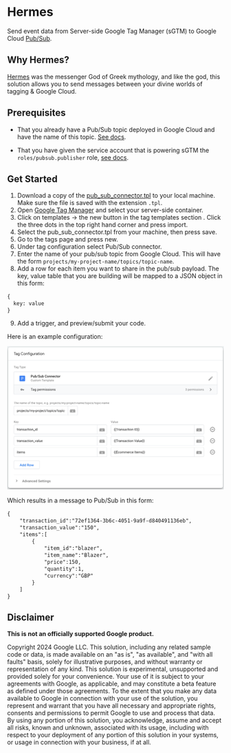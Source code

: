 # Hermes

Send event data from Server-side Google Tag Manager (sGTM) to Google Cloud
[Pub/Sub](https://cloud.google.com/pubsub/docs/overview).

## Why Hermes?

[Hermes](https://en.wikipedia.org/wiki/Hermes) was the messenger God of Greek
mythology, and like the god, this solution allows you to send messages between
your divine worlds of tagging & Google Cloud.

## Prerequisites

- That you already have a Pub/Sub topic deployed in Google Cloud and have the
  name of this topic. [See docs](
    https://cloud.google.com/pubsub/docs/create-topic).

- That you have given the service account that is powering sGTM the
  `roles/pubsub.publisher` role, [see docs](
    https://cloud.google.com/pubsub/docs/access-control#pubsub.publisher).

## Get Started

1. Download a copy of the [pub_sub_connector.tpl](./pub_sub_connector.tpl) to
  your local machine. Make sure the file is saved with the extension `.tpl`.
2. Open [Google Tag Manager](https://tagmanager.google.com) and select your
  server-side container.
3. Click on templates -> the new button in the tag templates section
. Click the three dots in the top right hand corner and press import.
4. Select the pub_sub_connector.tpl from your machine, then press save.
5. Go to the tags page and press new.
6. Under tag configuration select Pub/Sub connector.
7. Enter the name of your pub/sub topic from Google Cloud. This will have the
  form `projects/my-project-name/topics/topic-name`.
8. Add a row for each item you want to share in the pub/sub payload. The key,
  value table that you are building will be mapped to a JSON object in this
  form:
  ```
  {
    key: value
  }
  ```
9. Add a trigger, and preview/submit your code.

Here is an example configuration:

![Example Tag configuration](./docs/pub_sub_tag_example.png)

Which results in a message to Pub/Sub in this form:

```
{
    "transaction_id":"72ef1364-3b6c-4051-9a9f-d840491136eb",
    "transaction_value":"150",
    "items":[
        {
            "item_id":"blazer",
            "item_name":"Blazer",
            "price":150,
            "quantity":1,
            "currency":"GBP"
        }
    ]
}
```

## Disclaimer
__This is not an officially supported Google product.__

Copyright 2024 Google LLC. This solution, including any related sample code or
data, is made available on an "as is", "as available", and "with all faults"
basis, solely for illustrative purposes, and without warranty or representation
of any kind. This solution is experimental, unsupported and provided solely for
your convenience. Your use of it is subject to your agreements with Google, as
applicable, and may constitute a beta feature as defined under those agreements.
To the extent that you make any data available to Google in connection with your
use of the solution, you represent and warrant that you have all necessary and
appropriate rights, consents and permissions to permit Google to use and process
that data. By using any portion of this solution, you acknowledge, assume and
accept all risks, known and unknown, associated with its usage, including with
respect to your deployment of any portion of this solution in your systems, or
usage in connection with your business, if at all.
